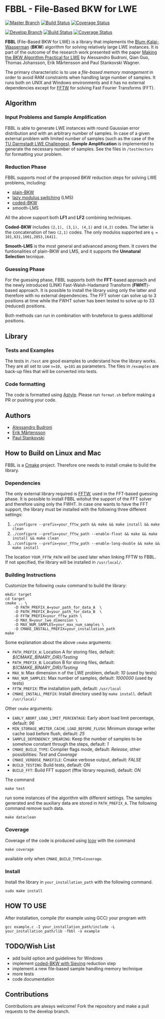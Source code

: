 # FBBL - File-Based BKW for LWE 
[![Master Branch](https://img.shields.io/badge/-master:-gray.svg)](https://github.com/FBBL/fbbl/tree/master) [![Build Status](https://travis-ci.com/FBBL/fbbl.svg?token=xdMAmm6EEEu8xxxUqE6x&branch=master)](https://travis-ci.com/FBBL/fbbl) [![Coverage Status](https://coveralls.io/repos/github/FBBL/fbbl/badge.svg?branch=master)](https://coveralls.io/github/FBBL/fbbl?branch=master)

[![Develop Branch](https://img.shields.io/badge/-develop:-gray.svg)](https://github.com/FBBL/fbbl/tree/develop) [![Build Status](https://travis-ci.com/FBBL/fbbl.svg?branch=develop)](https://travis-ci.com/FBBL/fbbl) [![Coverage Status](https://coveralls.io/repos/github/FBBL/fbbl/badge.svg?branch=develop)](https://coveralls.io/github/FBBL/fbbl?branch=develop)

**FBBL** (File-Based BKW for LWE) is a library that implements the [Blum-Kalai-Wasserman](https://arxiv.org/pdf/cs/0010022.pdf) (**BKW**) algorithm for solving relatively large LWE instances. It is part of the outcome of the research work presented with the paper [Making the BKW Algorithm Practical for LWE]() by Alessandro Budroni, Qian Guo, Thomas Johansson, Erik Mårtensson and Paul Stankovski Wagner.

The primary characteristic is to use a *file-based memory management* in order to avoid RAM constraints when handling large number of samples. It runs both on UNIX and Windows environments and it has no external dependencies except for [FFTW](http://fftw.org/) for solving Fast Fourier Transforms (FFT).

## Algorithm
### Input Problems and Sample Amplification

FBBL is able to generate LWE instances with round Gaussian error distribution and with an arbitrary number of samples. In case of a given external problem with limited number of samples (such as the case of the [TU Darmstadt LWE Challenges](https://www.latticechallenge.org/lwe_challenge/challenge.php)), **Sample Amplification** is implemented to generate the necessary number of samples. See the files in `/testVectors` for formatting your problem.

### Reduction Phase
FBBL supports most of the proposed BKW reduction steps for solving LWE problems, including:
- [plain-BKW](https://eprint.iacr.org/2012/636.pdf)
- [lazy modulus switching](https://eprint.iacr.org/2014/019.pdf) (LMS)
- [coded-BKW](https://eprint.iacr.org/2016/310.pdf)
- smooth-LMS

All the above support both **LF1** and **LF2** combining techniques.

**Coded-BKW** includes `(2,1), (3,1), (4,1)` and `(4,2)` codes. The latter is the concatenation of two `(2,1)` codes. The only modulos supported are `q = 101,631,1601,2053,16411.`

**Smooth-LMS** is the most general and advanced among them. It covers the funtionalities of plain-BKW and LMS, and it supports the **Unnatural Selection** tecnique. 

### Guessing Phase
For the guessing phase, FBBL supports both the **FFT**-based approach and the newly introduced (LINK) Fast-Walsh-Hadamard Transform (**FWHT**)-based approach. It is possible to install the library using only the latter and therefore with no external dependencies. The FFT solver can solve up to 3 positions at time while the FWHT solver has been tested to solve up to 33 (reduced) positions.

Both methods can run in combination with bruteforce to guess additional positions.

## Library
### Tests and Examples
The tests in `/test` are good examples to understand how the library works. They are all set to use `n=10, q=101` as parameters. The files in `/examples` are back-up files that will be converted into tests.

### Code formatting
The code is formatted using [Astyle](http://astyle.sourceforge.net/). Please run `format.sh` before making a PR or pushing your code.

## Authors
- [Alessandro Budroni](https://github.com/AlessandroBudroni)
- [Erik Mårtensson](https://github.com/ErikMaartensson)
- [Paul Stankovski](https://github.com/werekorren)


## How to Build on Linux and Mac

FBBL is a [Cmake](https://cmake.org/) project. Therefore one needs to install cmake to build the library.

### Dependencies

The only external library required is [FFTW](http://fftw.org/), used in the FFT-based guessing phase. It is possible to install FBBL witohut the support of the FFT solver and therefore using only the FWHT. In case one wants to have the FFT support, the library must be installed with the following three different settings:
1. `./configure --prefix=your_fftw_path && make && make install && make clean`
2. `./configure --prefix=your_fftw_path --enable-float && make && make install && make clean`
3. `./configure --prefix=your_fftw_path --enable-long-double && make && make install`

The location `YOUR_FFTW_PATH` will be used later when linking FFTW to FBBL. If not specified, the library will be installed in `/usr/local/`.

### Building Instructions

Customize the following `cmake` command to build the library:
```
mkdir target
cd target
cmake .. \
	-D PATH_PREFIX_A=your_path_for_data_A  \
	-D PATH_PREFIX_B=your_path_for_data_B  \
	-D FFTW_PREFIX=your_fftw_path \
	-D MAX_N=your_lwe_dimension \
	-D MAX_NUM_SAMPLES=your_max_num_samples \
	-D CMAKE_INSTALL_PREFIX=your_installation_path
make
```
Some explanation about the above `cmake` arguments:
- `PATH_PREFIX_A`: Location A for storing files, default: *${CMAKE_BINARY_DIR}/Testing*
- `PATH_PREFIX_B`: Location B for storing files, default: *${CMAKE_BINARY_DIR}/Testing*
- `MAX_N`: Max dimension n of the LWE problem, default: *10* (used by tests)
- `MAX_NUM_SAMPLES`: Max number of samples, default: *1000000*  (used by tests)
- `FFTW_PREFIX`: fftw installation path, default: `/usr/local`
- `CMAKE_INSTALL_PREFIX`: Install directory used by `make install`. default `/usr/local/`


Other `cmake` arguments:
- `EARLY_ABORT_LOAD_LIMIT_PERCENTAGE`: Early abort load limit percentage, default: *96*
- `MIN_STORAGE_WRITER_CACHE_LOAD_BEFORE_FLUSH`: Minimum storage writer cache load before flush, default: *25*
- `SAMPLE_DEPENDENCY_SMEARING`: Keep the number of samples to be somehow constant through the steps, default: *1*
- `CMAKE_BUILD_TYPE`: Compiler flags mode, default: *Release*, other possibilities: *Test* and *Coverage*
- `CMAKE_VERBOSE_MAKEFILE`: Cmake verbose output, default: *FALSE*
- `BUILD_TESTING`: Build tests, default: *ON*
- `BUILD_FFT`: Build FFT support (fftw library required), default: *ON*

The command 
```
make test
```
run some instances of the algorithm with different settings. The samples generated and the auxiliary data are stored in `PATH_PREFIX_A`. The following command remove such data.
```
make dataclean
```

### Coverage
Coverage of the code is produced using [lcov](http://ltp.sourceforge.net/coverage/lcov.php) with the command
```
make coverage
```
available only when `CMAKE_BUILD_TYPE=Coverage`.

### Install

Install the library in `your_installation_path` with the following command.
```
sudo make install
``` 

## HOW TO USE
After installation, compile (for example using GCC) your program with
```
gcc example.c -I your_installation_path/include -L your_installation_path/lib -fbbl -o example
```

## TODO/Wish List
- add build option and guidelines for Windows
- implement [coded-BKW with Sieving](https://link.springer.com/chapter/10.1007/978-3-319-70694-8_12) reduction step
- implement a new file-based sample handling memory technique
- more tests
- code documentation

## Contributions 
Contributions are always welcome! Fork the repository and make a pull requests to the develop branch.
